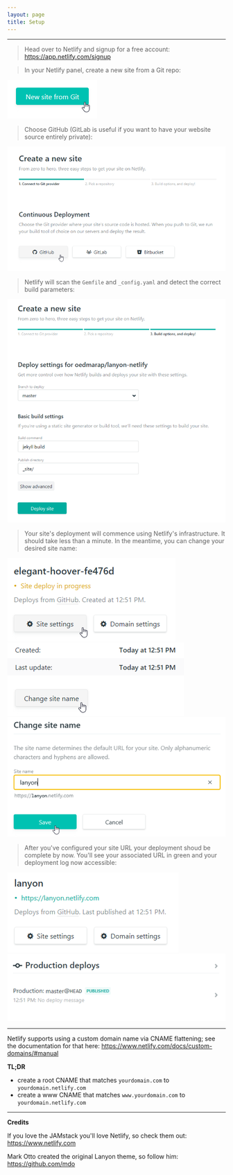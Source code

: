 ```yaml
---
layout: page
title: Setup
---
```

---
> Head over to Netlify and signup for a free account: <a href="https://app.netlify.com/signup" target="_blank">https://app.netlify.com/signup</a>

> In your Netlify panel, create a new site from a Git repo:  

<img src="/public/images/install-01.png"/>

> Choose GitHub (GitLab is useful if you want to have your website source entirely private):  

<img src="/public/images/install-02.png"/>

> Netlify will scan the `Gemfile` and `_config.yaml` and detect the correct build parameters:  

<img src="/public/images/install-03.png"/>

> Your site's deployment will commence using Netlify's infrastructure. It should take less than a minute. In the meantime, you can change your desired site name:  

<img src="/public/images/install-04.png"/>

<img src="/public/images/install-05.png"/>

<img src="/public/images/install-06.png"/>

> After you've configured your site URL your deployment shoud be complete by now. You'll see your associated URL in green and your deployment log now accessible:  

<img src="/public/images/install-07.png"/>

<img src="/public/images/install-08.png"/>

---

Netlify supports using a custom domain name via CNAME flattening; see the documentation for that here: <a href="https://www.netlify.com/docs/custom-domains/#manual" target="_blank">https://www.netlify.com/docs/custom-domains/#manual</a>  

**TL;DR**   

- create a root CNAME that matches `yourdomain.com` to `yourdomain.netlify.com`  
- create a www CNAME that matches `www.yourdomain.com` to `yourdomain.netlify.com`  

---

**Credits**  

If you love the JAMstack you'll love Netlify, so check them out: <a href="https://www.netlify.com" target="_blank">https://www.netlify.com</a>  

Mark Otto created the original Lanyon theme, so follow him: <a href="https://github.com/mdo" target="_blank">https://github.com/mdo</a>